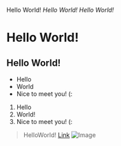 Hello World!
*Hello World!*
_Hello World!_
# Hello World!
## Hello World!
* Hello
* World
* Nice to meet you! (:
1. Hello
2. World!
3. Nice to meet you! (:
> HelloWorld!
[Link](https://ucsd.edu/)
![Image](https://www.seekpng.com/png/full/65-655099_bulldog-png-transparent-images-english-bulldog-puppy-png.png)
